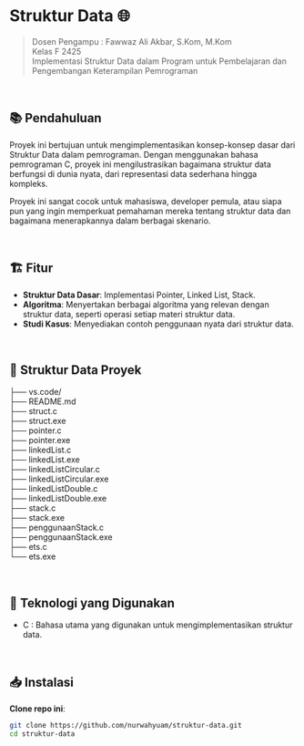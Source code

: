 # Struktur Data 🌐

> Dosen Pengampu : Fawwaz Ali Akbar, S.Kom, M.Kom <br>
> Kelas F 2425 <br>
> Implementasi Struktur Data dalam Program untuk Pembelajaran dan Pengembangan Keterampilan Pemrograman

<br>

## 📚 Pendahuluan

Proyek ini bertujuan untuk mengimplementasikan konsep-konsep dasar dari Struktur Data dalam pemrograman. Dengan menggunakan bahasa pemrograman C, proyek ini mengilustrasikan bagaimana struktur data berfungsi di dunia nyata, dari representasi data sederhana hingga kompleks.

Proyek ini sangat cocok untuk mahasiswa, developer pemula, atau siapa pun yang ingin memperkuat pemahaman mereka tentang struktur data dan bagaimana menerapkannya dalam berbagai skenario.

<br>

## 🏗️ Fitur

- **Struktur Data Dasar**: Implementasi Pointer, Linked List, Stack.
- **Algoritma**: Menyertakan berbagai algoritma yang relevan dengan struktur data, seperti operasi setiap materi struktur data.
- **Studi Kasus**: Menyediakan contoh penggunaan nyata dari struktur data.

<br>

## 📂 Struktur Data Proyek
├── vs.code/ <br>
├── README.md <br>
├── struct.c <br>
├── struct.exe <br>
├── pointer.c <br>
├── pointer.exe <br>
├── linkedList.c <br>
├── linkedList.exe <br>
├── linkedListCircular.c <br>
├── linkedListCircular.exe <br>
├── linkedListDouble.c <br>
├── linkedListDouble.exe <br>
├── stack.c <br>
├── stack.exe <br>
├── penggunaanStack.c <br>
├── penggunaanStack.exe <br>
├── ets.c <br>
└── ets.exe <br>

<br>

## 🚀 Teknologi yang Digunakan

- C : Bahasa utama yang digunakan untuk mengimplementasikan struktur data.

<br>

## 📥 Instalasi

**Clone repo ini**:
   ```bash
   git clone https://github.com/nurwahyuam/struktur-data.git
   cd struktur-data
   ```

<br>
